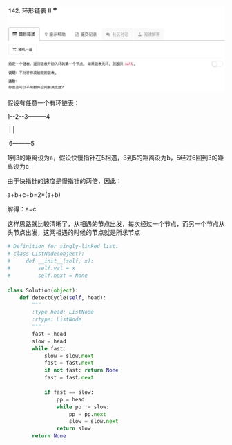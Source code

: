 ![](./problem.png)

假设有任意一个有环链表：

1--2--3———4

​          |            |

​          6———5

1到3的距离设为a，假设快慢指针在5相遇，3到5的距离设为b，5经过6回到3的距离设为c

由于快指针的速度是慢指针的两倍，因此：

a+b+c+b=2*(a+b)

解得：a=c

这样思路就比较清晰了，从相遇的节点出发，每次经过一个节点，而另一个节点从头节点出发，这两相遇的时候的节点就是所求节点

```python
# Definition for singly-linked list.
# class ListNode(object):
#     def __init__(self, x):
#         self.val = x
#         self.next = None

class Solution(object):
    def detectCycle(self, head):
        """
        :type head: ListNode
        :rtype: ListNode
        """
        fast = head
        slow = head
        while fast:
            slow = slow.next
            fast = fast.next
            if not fast: return None
            fast = fast.next
            
            if fast == slow:
                pp = head
                while pp != slow:
                    pp = pp.next
                    slow = slow.next
                return slow
        return None
```

